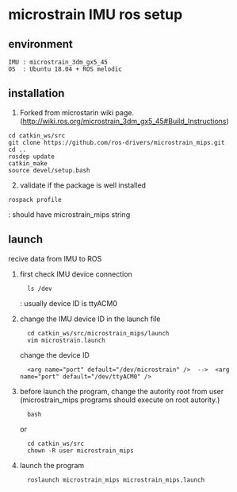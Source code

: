 # microstrain IMU ros setup

## environment
    IMU : microstrain_3dm_gx5_45
    OS  : Ubuntu 18.04 + ROS melodic
  
## installation
  1. Forked from microstarin wiki page. (http://wiki.ros.org/microstrain_3dm_gx5_45#Build_Instructions)
    
    cd catkin_ws/src
    git clone https://github.com/ros-drivers/microstrain_mips.git
    cd ..
    rosdep update
    catkin_make
    source devel/setup.bash
  
  2. validate if the package is well installed
      
    rospack profile 
   : should have microstrain_mips string
  
## launch
  recive data from IMU to ROS
    
   1) first check IMU device connection
    
            ls /dev
       : usually device ID is ttyACM0
       
   2) change the IMU device ID in the launch file
    
            cd catkin_ws/src/microstrain_mips/launch
            vim microstrain.launch
            
         change the device ID
           
            <arg name="port" default="/dev/microstrain" />  -->  <arg name="port" default="/dev/ttyACM0" />
            
   3) before launch the program, change the autority root from user\
      (microstrain_mips programs should execute on root autority.)
         
            bash
         or
         
            cd catkin_ws/src
            chown -R user microstrain_mips  
            
   4) launch the program
            
            roslaunch microstrain_mips microstrain_mips.launch
            
            
            
        
        
    
  
